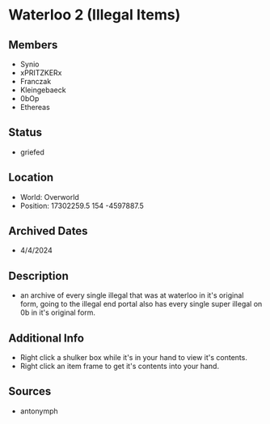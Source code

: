 # Waterloo 2 (Illegal Items)

## Members
- Synio
- xPRITZKERx
- Franczak
- Kleingebaeck
- 0bOp
- Ethereas

## Status
- griefed

## Location
- World: Overworld
- Position: 17302259.5 154 -4597887.5

## Archived Dates
- 4/4/2024

## Description
- an archive of every single illegal that was at waterloo in it's original form, going to the illegal end portal also has every single super illegal on 0b in it's original form.

## Additional Info
- Right click a shulker box while it's in your hand to view it's contents.
- Right click an item frame to get it's contents into your hand.

## Sources
- antonymph
